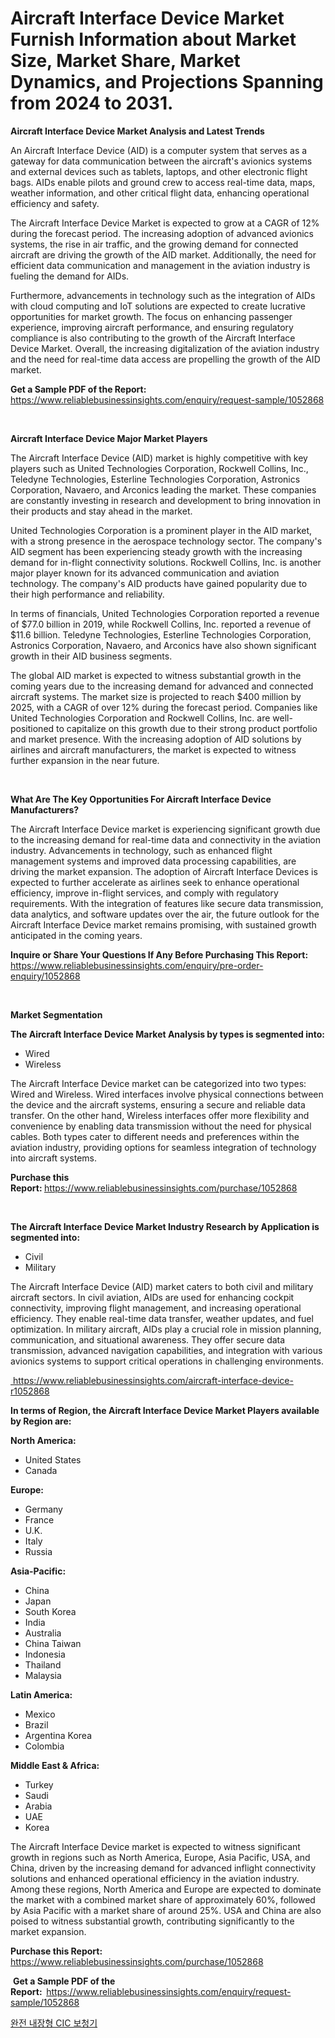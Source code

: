 <p><h1>Aircraft Interface Device Market Furnish Information about Market Size, Market Share, Market Dynamics, and Projections Spanning from 2024 to 2031.</h1></p><p><strong>Aircraft Interface Device Market Analysis and Latest Trends</strong></p>
<p><p>An Aircraft Interface Device (AID) is a computer system that serves as a gateway for data communication between the aircraft's avionics systems and external devices such as tablets, laptops, and other electronic flight bags. AIDs enable pilots and ground crew to access real-time data, maps, weather information, and other critical flight data, enhancing operational efficiency and safety.</p><p>The Aircraft Interface Device Market is expected to grow at a CAGR of 12% during the forecast period. The increasing adoption of advanced avionics systems, the rise in air traffic, and the growing demand for connected aircraft are driving the growth of the AID market. Additionally, the need for efficient data communication and management in the aviation industry is fueling the demand for AIDs.</p><p>Furthermore, advancements in technology such as the integration of AIDs with cloud computing and IoT solutions are expected to create lucrative opportunities for market growth. The focus on enhancing passenger experience, improving aircraft performance, and ensuring regulatory compliance is also contributing to the growth of the Aircraft Interface Device Market. Overall, the increasing digitalization of the aviation industry and the need for real-time data access are propelling the growth of the AID market.</p></p>
<p><strong>Get a Sample PDF of the Report:&nbsp;</strong> <a href="https://www.reliablebusinessinsights.com/enquiry/request-sample/1052868">https://www.reliablebusinessinsights.com/enquiry/request-sample/1052868</a></p>
<p>&nbsp;</p>
<p><strong>Aircraft Interface Device Major Market Players</strong></p>
<p><p>The Aircraft Interface Device (AID) market is highly competitive with key players such as United Technologies Corporation, Rockwell Collins, Inc., Teledyne Technologies, Esterline Technologies Corporation, Astronics Corporation, Navaero, and Arconics leading the market. These companies are constantly investing in research and development to bring innovation in their products and stay ahead in the market.</p><p>United Technologies Corporation is a prominent player in the AID market, with a strong presence in the aerospace technology sector. The company's AID segment has been experiencing steady growth with the increasing demand for in-flight connectivity solutions. Rockwell Collins, Inc. is another major player known for its advanced communication and aviation technology. The company's AID products have gained popularity due to their high performance and reliability.</p><p>In terms of financials, United Technologies Corporation reported a revenue of $77.0 billion in 2019, while Rockwell Collins, Inc. reported a revenue of $11.6 billion. Teledyne Technologies, Esterline Technologies Corporation, Astronics Corporation, Navaero, and Arconics have also shown significant growth in their AID business segments.</p><p>The global AID market is expected to witness substantial growth in the coming years due to the increasing demand for advanced and connected aircraft systems. The market size is projected to reach $400 million by 2025, with a CAGR of over 12% during the forecast period. Companies like United Technologies Corporation and Rockwell Collins, Inc. are well-positioned to capitalize on this growth due to their strong product portfolio and market presence. With the increasing adoption of AID solutions by airlines and aircraft manufacturers, the market is expected to witness further expansion in the near future.</p></p>
<p>&nbsp;</p>
<p><strong>What Are The Key Opportunities For Aircraft Interface Device Manufacturers?</strong></p>
<p><p>The Aircraft Interface Device market is experiencing significant growth due to the increasing demand for real-time data and connectivity in the aviation industry. Advancements in technology, such as enhanced flight management systems and improved data processing capabilities, are driving the market expansion. The adoption of Aircraft Interface Devices is expected to further accelerate as airlines seek to enhance operational efficiency, improve in-flight services, and comply with regulatory requirements. With the integration of features like secure data transmission, data analytics, and software updates over the air, the future outlook for the Aircraft Interface Device market remains promising, with sustained growth anticipated in the coming years.</p></p>
<p><strong>Inquire or Share Your Questions If Any Before Purchasing This Report:</strong> <a href="https://www.reliablebusinessinsights.com/enquiry/pre-order-enquiry/1052868">https://www.reliablebusinessinsights.com/enquiry/pre-order-enquiry/1052868</a></p>
<p>&nbsp;</p>
<p><strong>Market Segmentation</strong></p>
<p><strong>The Aircraft Interface Device Market Analysis by types is segmented into:</strong></p>
<p><ul><li>Wired</li><li>Wireless</li></ul></p>
<p><p>The Aircraft Interface Device market can be categorized into two types: Wired and Wireless. Wired interfaces involve physical connections between the device and the aircraft systems, ensuring a secure and reliable data transfer. On the other hand, Wireless interfaces offer more flexibility and convenience by enabling data transmission without the need for physical cables. Both types cater to different needs and preferences within the aviation industry, providing options for seamless integration of technology into aircraft systems.</p></p>
<p><strong>Purchase this Report:&nbsp;</strong><a href="https://www.reliablebusinessinsights.com/purchase/1052868">https://www.reliablebusinessinsights.com/purchase/1052868</a></p>
<p>&nbsp;</p>
<p><strong>The Aircraft Interface Device Market Industry Research by Application is segmented into:</strong></p>
<p><ul><li>Civil</li><li>Military</li></ul></p>
<p><p>The Aircraft Interface Device (AID) market caters to both civil and military aircraft sectors. In civil aviation, AIDs are used for enhancing cockpit connectivity, improving flight management, and increasing operational efficiency. They enable real-time data transfer, weather updates, and fuel optimization. In military aircraft, AIDs play a crucial role in mission planning, communication, and situational awareness. They offer secure data transmission, advanced navigation capabilities, and integration with various avionics systems to support critical operations in challenging environments.</p></p>
<p><a href="https://www.reliablebusinessinsights.com/aircraft-interface-device-r1052868">&nbsp;https://www.reliablebusinessinsights.com/aircraft-interface-device-r1052868</a></p>
<p><strong>In terms of Region, the Aircraft Interface Device Market Players available by Region are:</strong></p>
<p>
    <p> <strong> North America: </strong>
        <ul>
            <li>United States</li>
            <li>Canada</li>
        </ul>
        </p> 
    <p> <strong> Europe: </strong>
        <ul>
            <li>Germany</li>
            <li>France</li>
            <li>U.K.</li>
            <li>Italy</li>
            <li>Russia</li>
        </ul>
        </p> 
    <p> <strong> Asia-Pacific: </strong>
        <ul>
            <li>China</li>
            <li>Japan</li>
            <li>South Korea</li>
            <li>India</li>
            <li>Australia</li>
            <li>China Taiwan</li>
            <li>Indonesia</li>
            <li>Thailand</li>
            <li>Malaysia</li>
        </ul>
        </p> 
    <p> <strong> Latin America: </strong>
        <ul>
            <li>Mexico</li>
            <li>Brazil</li>
            <li>Argentina Korea</li>
            <li>Colombia</li>
        </ul>
        </p> 
    <p> <strong> Middle East & Africa: </strong>
        <ul>
            <li>Turkey</li>
            <li>Saudi</li>
            <li>Arabia</li>
            <li>UAE</li>
            <li>Korea</li>
        </ul>
    </p>
    </p>
<p><p>The Aircraft Interface Device market is expected to witness significant growth in regions such as North America, Europe, Asia Pacific, USA, and China, driven by the increasing demand for advanced inflight connectivity solutions and enhanced operational efficiency in the aviation industry. Among these regions, North America and Europe are expected to dominate the market with a combined market share of approximately 60%, followed by Asia Pacific with a market share of around 25%. USA and China are also poised to witness substantial growth, contributing significantly to the market expansion.</p></p>
<p><strong>Purchase this Report: </strong><a href="https://www.reliablebusinessinsights.com/purchase/1052868">https://www.reliablebusinessinsights.com/purchase/1052868</a></p>
<p>&nbsp;<strong>Get a Sample PDF of the Report:&nbsp;&nbsp;</strong><a href="https://www.reliablebusinessinsights.com/enquiry/request-sample/1052868">https://www.reliablebusinessinsights.com/enquiry/request-sample/1052868</a></p>
<p><strong></strong></p>
<p><p><a href="https://github.com/rsg307664904/Market-Research-Report-List-3/blob/main/3654632126129.md">완전 내장형 CIC 보청기</a></p></p>
